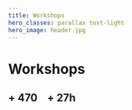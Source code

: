 ```yaml
---
title: Workshops
hero_classes: parallax text-light
hero_image: header.jpg
---
```


# Workshops

## + <i class="far fa-user"></i> 470 &nbsp;&nbsp; + <i class="far fa-clock"></i> 27h
